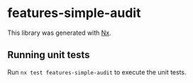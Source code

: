 # features-simple-audit

This library was generated with [Nx](https://nx.dev).

## Running unit tests

Run `nx test features-simple-audit` to execute the unit tests.
